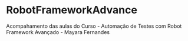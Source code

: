# RobotFrameworkAdvance
Acompahamento das aulas do Curso - Automação de Testes com Robot Framework Avançado - Mayara Fernandes

